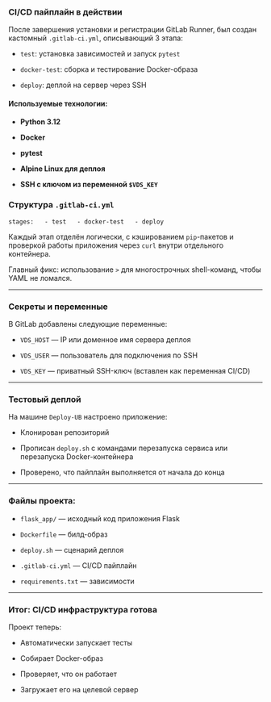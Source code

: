 ### CI/CD пайплайн в действии

После завершения установки и регистрации GitLab Runner, был создан кастомный `.gitlab-ci.yml`, описывающий 3 этапа:

- `test`: установка зависимостей и запуск `pytest`
    
- `docker-test`: сборка и тестирование Docker-образа
    
- `deploy`: деплой на сервер через SSH
    
#### Используемые технологии:

- **Python 3.12**
    
- **Docker**
    
- **pytest**
    
- **Alpine Linux для деплоя**
    
- **SSH с ключом из переменной `$VDS_KEY`**
    

### Структура `.gitlab-ci.yml`

`stages:   - test   - docker-test   - deploy`

Каждый этап отделён логически, с кэшированием `pip`-пакетов и проверкой работы приложения через `curl` внутри отдельного контейнера.

Главный фикс: использование `>` для многострочных shell-команд, чтобы YAML не ломался.

---

### Секреты и переменные

В GitLab добавлены следующие переменные:

- `VDS_HOST` — IP или доменное имя сервера деплоя
    
- `VDS_USER` — пользователь для подключения по SSH
    
- `VDS_KEY` — приватный SSH-ключ (вставлен как переменная CI/CD)
    

---

### Тестовый деплой

На машине `Deploy-UB` настроено приложение:

- Клонирован репозиторий
    
- Прописан `deploy.sh` с командами перезапуска сервиса или перезапуска Docker-контейнера
    
- Проверено, что пайплайн выполняется от начала до конца
    

---

### Файлы проекта:

- `flask_app/` — исходный код приложения Flask
    
- `Dockerfile` — билд-образ
    
- `deploy.sh` — сценарий деплоя
    
- `.gitlab-ci.yml` — CI/CD пайплайн
    
- `requirements.txt` — зависимости
    

---

### Итог: CI/CD инфраструктура готова

Проект теперь:

- Автоматически запускает тесты
    
- Собирает Docker-образ
    
- Проверяет, что он работает
    
- Загружает его на целевой сервер